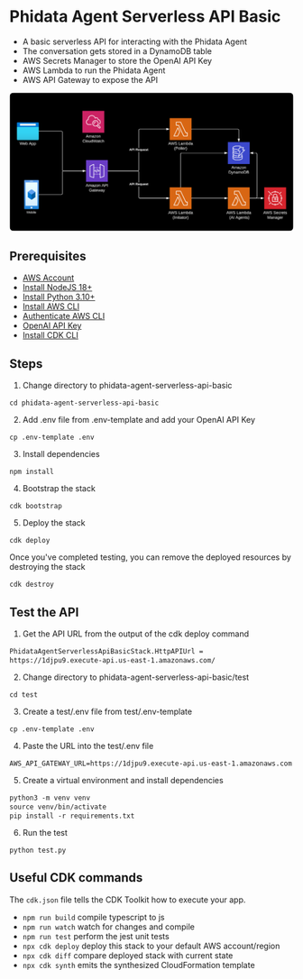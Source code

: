 # Phidata Agent Serverless API Basic

* A basic serverless API for interacting with the Phidata Agent
* The conversation gets stored in a DynamoDB table
* AWS Secrets Manager to store the OpenAI API Key
* AWS Lambda to run the Phidata Agent
* AWS API Gateway to expose the API

<img
  src="https://github.com/phidatahq/aws-templates/blob/main/assets/phidata-agent-serverless-basic-api.png"
  style="border-radius: 8px;"
/>

## Prerequisites

* [AWS Account](https://aws.amazon.com/free/)
* [Install NodeJS 18+](https://nodejs.org/en/download/)
* [Install Python 3.10+](https://www.python.org/downloads/)
* [Install AWS CLI](https://aws.amazon.com/cli/)
* [Authenticate AWS CLI](https://docs.aws.amazon.com/cli/latest/userguide/cli-configure-files.html)
* [OpenAI API Key](https://platform.openai.com/api-keys)
* [Install CDK CLI](https://docs.aws.amazon.com/cdk/v2/guide/getting-started.html)

## Steps

1. Change directory to phidata-agent-serverless-api-basic
```
cd phidata-agent-serverless-api-basic
```

2. Add .env file from .env-template and add your OpenAI API Key

```
cp .env-template .env
```

3. Install dependencies

```
npm install
```

4. Bootstrap the stack

```
cdk bootstrap
```


5. Deploy the stack

```
cdk deploy
```

Once you've completed testing, you can remove the deployed resources by destroying the stack

```
cdk destroy
```

## Test the API

1. Get the API URL from the output of the cdk deploy command
```
PhidataAgentServerlessApiBasicStack.HttpAPIUrl = https://1djpu9.execute-api.us-east-1.amazonaws.com/
```

2. Change directory to phidata-agent-serverless-api-basic/test
```
cd test
```

3. Create a test/.env file from test/.env-template
```
cp .env-template .env
```

4. Paste the URL into the test/.env file
```
AWS_API_GATEWAY_URL=https://1djpu9.execute-api.us-east-1.amazonaws.com
```

5. Create a virtual environment and install dependencies
```
python3 -m venv venv
source venv/bin/activate
pip install -r requirements.txt
```

6. Run the test
```
python test.py
```


## Useful CDK commands
The `cdk.json` file tells the CDK Toolkit how to execute your app.

* `npm run build`   compile typescript to js
* `npm run watch`   watch for changes and compile
* `npm run test`    perform the jest unit tests
* `npx cdk deploy`  deploy this stack to your default AWS account/region
* `npx cdk diff`    compare deployed stack with current state
* `npx cdk synth`   emits the synthesized CloudFormation template
